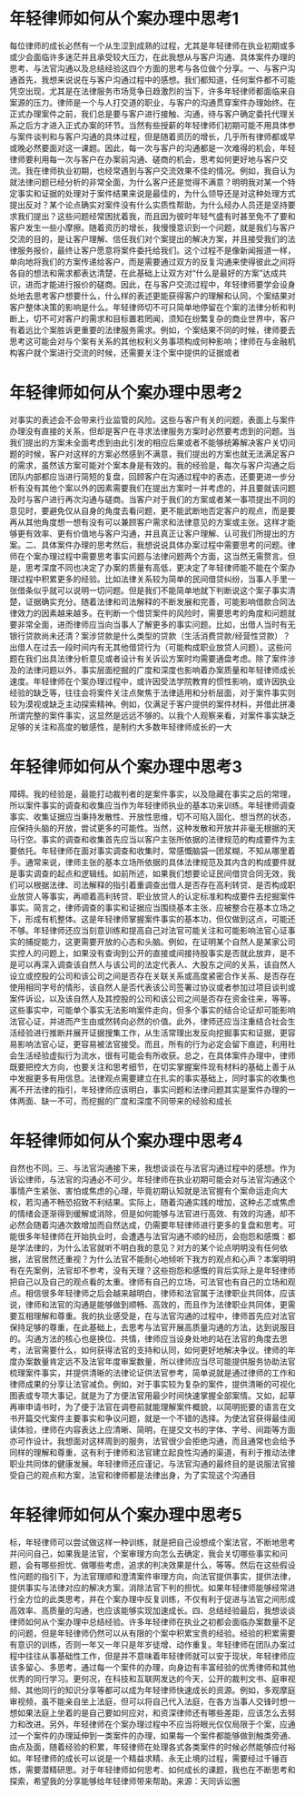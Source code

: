 # 年轻律师如何从个案办理中思考1

每位律师的成长必然有一个从生涩到成熟的过程，尤其是年轻律师在执业初期或多或少会面临许多迷茫并且承受较大压力，在此我想从与客户沟通、具体案件办理的思考、与法官沟通以及总结经验这四个方面的思考与各位做个分享。一、与客户沟通首先，我想来说说在与客户沟通过程中的感想。我们都知道，任何案件都不可能凭空出现，尤其是在法律服务市场竞争日趋激烈的当下，许多年轻律师都面临来自案源的压力。律师是一个与人打交道的职业，与客户的沟通贯穿案件办理始终。在正式办理案件之前，我们总是要与客户进行接触、沟通，待与客户确定委托代理关系之后方才进入正式办案的环节。当然有些授薪的年轻律师们初期可能不用具体参与案件谈判和与客户沟通的具体过程，但是随着资历的增长，几乎所有律师都或早或晚必然要面对这一课题。因此，每一次与客户的沟通都是一次难得的机会，年轻律师要利用每一次与客户在办案前沟通、磋商的机会，思考如何更好地与客户交流。我在律师执业初期，也经常遇到与客户交流效果不佳的情况。例如，我自认为就法律问题已经分析的非常全面，为什么客户还是觉得不满意？明明我对某一个特定事实和证据的处理对于案件结果来说是最佳的，为什么领导还是对这种处理方式提出反对？某个论点确实对案件没有什么实质性帮助，为什么经办人员还是坚持要求我们提出？这些问题经常困扰着我，而且因为彼时年轻气盛有时甚至免不了要和客户发生一些小摩擦。随着资历的增长，我慢慢意识到一个问题，就是我们与客户交流的目的，是让客户理解、信任我们对个案提出的解决方案，并且接受我们的法律服务报价，最终让客户愿意将案件委托给我们。这个过程不是像新闻报道一样，单向地将我们的方案传递给客户，而是需要通过双方的反复沟通来使得彼此之间将各自的想法和需求都表达清楚，在此基础上让双方对“什么是最好的方案”达成共识，进而才能进行报价的磋商。因此，在与客户交流过程中，年轻律师要学会设身处地去思考客户想要什么，什么样的表述更能获得客户的理解和认同，个案结果对客户整体决策的影响是什么。年轻律师切不可只简单地停留在个案的法律分析和判断上，切不可对客户的需求和目标置若罔闻，须知在纷繁复杂的商业世界中，客户有着远比个案胜诉更重要的法律服务需求。例如，个案结果不同的时候，律师要去思考这可能会对与个案有关系的其他权利义务事项构成何种影响；律师在与金融机构客户就个案进行交流的时候，还需要关注个案中提供的证据或者

# 年轻律师如何从个案办理中思考2

对事实的表述会不会带来行业监管的风险。这些与客户有关的问题，表面上与案件办理没有直接的关系，但却是客户在寻求法律服务方案时必然要考虑到的问题。当我们提出的方案未全面考虑到由此引发的相应后果或者不能够统筹解决客户关切问题的时候，客户对这样的方案必然感到不满意，我们提出的方案也就无法满足客户的需求，虽然该方案可能对个案本身是有效的。我的经验是，每次与客户沟通之后团队内部都应当进行简短的复盘，回顾客户在沟通过程中的表态，还要更进一步分析有没有其他个案以外的因素需要我们在提出方案时一并考虑的，并且要就该问题及时与客户进行再次沟通与磋商。当客户对于我们的方案或者某一事项提出不同的意见时，要避免仅从自身的角度去看问题，更不能武断地否定客户的观点，而是要再从其他角度想一想有没有可以兼顾客户需求和法律意见的方案或主张。这样才能够更有效率、更有价值地与客户沟通，并且真正让客户理解、认可我们所提出的方案。二、具体案件办理的思考然后，我想说说具体办案过程中需要思考的问题。律师在个案办理过程中需要思考事实问题与法律问题两个方面，这当然无需赘言。但是，思考深度不同也决定了办案的质量有高低，更决定了年轻律师能不能在个案办理过程中积累更多的经验。比如法律关系较为简单的民间借贷纠纷，当事人手里一张借条似乎就可以说明一切问题。但是我们不能简单地就下判断说这个案子事实清楚，证据确实充分。随着法律和司法解释的不断发展和完善，可能影响借款合同法律效力的因素越来越多。在判断一个借贷案件的风险时，需要思考的角度和问题就要非常全面，进而律师应当向当事人了解更多的事实问题。比如，出借人当时有无银行贷款尚未还清？案涉贷款是什么类型的贷款（生活消费贷款/经营性贷款）？出借人在过去一段时间内有无其他借贷行为（可能构成职业放贷人问题）。这些问题在我们出具法律分析意见或者设计有关诉讼方案时均需要通盘考虑。除了案件涉及的法律问题以外，事实层面挖掘的广度和深度也影响着办案质量和年轻律师成长速度。年轻律师在个案办理过程中，或许因受法学院教育的惯性影响，或许因执业经验的缺乏等，往往会将案件关注点聚焦于法律适用和分析层面，对于案件事实则较为漠视或缺乏主动探索精神。例如，仅满足于客户提供的案件材料，并借此拼凑所谓完整的案件事实，这显然是远远不够的。以我个人观察来看，对案件事实缺乏足够的关注和高度的敏感性，是制约大多数年轻律师成长的一大

# 年轻律师如何从个案办理中思考3

障碍。我的经验是，最能打动裁判者的是案件事实，以及隐藏在事实之后的常理，所以案件事实的调查和收集应当作为年轻律师执业的基本功来训练。年轻律师调查事实、收集证据应当秉持发散性、开放性思维，切不可陷入固化、想当然的状态，应保持头脑的开放，尝试更多的可能性。当然，这种发散和开放并非毫无根据的天马行空。事实的调查和收集首先应当以客户主张所依据的法律规范的构成要件为主要依托。年轻律师在面对事实调查和收集时，常感慨脑袋一团浆糊，不知从哪里着手。通常来说，律师主张的基本立场所依据的具体法律规范及其内含的构成要件就是事实调查的起点和逻辑线。如前所述，如果我们想要论证民间借贷合同无效，我们可以根据法律、司法解释的指引着重调查出借人是否存在高利转贷、是否构成职业放贷人等事实，再顺着高利转贷、职业放贷人的认定标准和构成要件去挖掘案件事实。简言之，律师调查的事实和证据应当围绕基本主张，应被整合在基本立场之下，形成有机整体。这是年轻律师掌握案件事实的基本功，但仅做到这点，可能还不够。年轻律师还应当刻意训练和提高自己对法官可能关注和可能影响法官心证事实的捕捉能力，这更需要开放的心态和头脑。例如，在证明某个自然人是某家公司实控人的问题上，如果没有查询到公开的直接或间接持股事实是否就此放弃，是不是可以再深入调查该自然人与该公司的法定代表人、大股东之间的关系，该自然人设立或控股的公司和该公司之间是否存在关联关系或高度紧密合作关系、是否存在使用相同字号的情形，该自然人是否代表该公司签署过协议或者参加过项目谈判或案件诉讼，以及该自然人及其控股的公司和该公司之间是否存在资金往来，等等。这些事实中，可能单个事实无法影响案件走向，但多个事实的结合论证却可能影响法官心证，并进而产生由或然转向必然的价值。此外，律师还应当注重结合社会生活经验进行推断并展开证据搜集工作，从生活常理出发反向挖掘事实和证据，更容易影响法官心证，更容易被法官接受。而且，所有的行为必定会留下痕迹，利用社会生活经验虚拟行为流水，很有可能会有所收获。总之，在具体案件办理中，律师既要把控大方向，也要关注和思考细节，在切实掌握案件现有材料的基础上善于从中发掘更多有用信息。法律观点需要建立在扎实的事实基础上，同时事实的收集也离不开法律的指引，年轻律师应该明白，事实问题和法律问题其实是案件办理的一体两面、缺一不可，而挖掘的广度和深度不同带来的经验和成长

# 年轻律师如何从个案办理中思考4

自然也不同。三、与法官沟通接下来，我想谈谈在与法官沟通过程中的感想。作为诉讼律师，与法官的沟通必不可少。年轻律师在执业初期可能会对与法官沟通这个事情产生紧张、害怕或焦虑的心理，毕竟初期认知就是法官握有个案命运走向大权，若沟通不畅恐招致不利结果。实际上，随着沟通实践的增加，这种忐忑或焦虑的情绪会逐渐得到缓解或消除，但是如何能够与法官进行高效、有效的沟通，却不必然会随着沟通次数增加而自然达成，仍需要年轻律师进行更多的复盘和思考。可能很多年轻律师在开始执业时，会遭遇与法官沟通不顺的经历，会抱怨和感慨：都是学法律的，为什么法官就听不明白我的意见？对方的某个论点明明没有任何依据，法官居然还重视？为什么法官不能耐心地倾听下我方的观点和心声？本案明明有在先案例，法官却不参考，没有天理？这些抱怨和感慨的背后实际上是年轻律师把自己以及自己的观点看的太重。律师有自己的立场，可法官也有自己的立场和观点。相信很多年轻律师之后会越来越明白，律师和法官属于法律职业共同体，应该说，律师和法官的沟通是能够做到顺畅、高效的，而且作为法律职业共同体，更需要互相理解和尊重。我的执业感受是，在与法官沟通的过程中，律师首先应对法官保持足够的尊重，在此基础上，去思考与法官开展高质量沟通的方法，达到说服目的。沟通方法的核心也是换位、共情，律师应当设身处地的站在法官的角度去思考，法官需要什么，如何获得法官的支持和认同，如何更好地解决争议。律师的年度办案数量肯定远不及法官年度审案数量，所以律师应当尽可能提供服务协助法官梳理案件事实，并提供清晰的法律论证供法官参考，简单说就是通过律师的工作和律师成果的分享让法官减负。例如，对于事实较为复杂的案件，提供清晰的可视化图表或专项大事记，就是为了方便法官用最少时间快速掌握全部案情。又如，起草再审申请书时，为了便于法官在调卷前就能理解案件概貌，以简明扼要的语言在文书开篇交代案件主要事实和争议问题，就是一个不错的选择。为使法官获得最佳阅读体验，律师在内容表达上应清晰、简明，在提交文书的字体、字号、间距等方面亦可作设计。我想面对这样周到的服务，法官很少会拒绝沟通，而且通常也会给予同样的理解和尊重，这有利于律师和法官建立起良性沟通的渠道，有利于推动法律职业共同体的健康发展。年轻律师还应谨记，与法官沟通的最终目的是说服法官接受自己的观点和方案，法官和律师都是法律出身，为了实现这个沟通目

# 年轻律师如何从个案办理中思考5

标，年轻律师可以尝试做这样一种训练，就是把自己设想成个案法官，不断地思考并问问自己，如果我是法官，个案审理方向怎么去确定，我会关切哪些事实和问题，会有哪些担忧、做哪些考虑，追求的判决效果是什么，等等。然后在这些假设性问题的指引下，为法官理顺和澄清案件审理方向，向法官提供事实，提供法律，提供事实与法律对应的解决方案，消除法官下判的担忧。如果年轻律师能够经常进行全方位的此类思考，并在个案办理中反复训练，不仅有利于促进与法官之间形成高效率、高质量的沟通，也应该能够实现加速成长。四、总结经验最后，我想谈谈律师如何从个案办理中总结经验。许多年轻律师在执业之初都会面临办案数量不足的问题，但是年轻律师仍然可以从有限的个案中积累宝贵的经验。经验的积累需要有意识的训练，否则一年又一年只是年岁徒增、动作重复。年轻律师在团队办案过程中往往从事基础性工作，但是并不意味着年轻律师就可以安于现状，年轻律师应该多留心、多思考，通过每一个案件的办理，向身边有丰富经验的优秀律师和其他优秀的同行学习。更何况，在科技和互联网发达的今天，公开的裁判文书、庭审视频、其他同行的知识分享等都可以成为年轻律师快速成长的资源。例如，多观摩庭审视频，虽不能亲自坐上法庭，但可以将自己代入法庭，在各方当事人交锋时想一想如果法庭上坐着的是自己要如何应对，和资深律师还有哪些差距，应该怎么去努力和改进。另外，年轻律师在个案办理过程中不应当将眼光仅仅局限于个案，应通过一个案件的办理延伸到一类案件的办理，如果每一个案件都能够做到触类旁通、由点及面，随着经验的积累，年轻律师在处理各式各类案件的时候必然能够应付裕如。年轻律师的成长可以说是一个精益求精、永无止境的过程，需要经过千锤百炼，需要潜精研思。对于年轻律师如何思考、如何成长的课题，我也在不断思考和探索，希望我的分享能够给年轻律师带来帮助。来源：天同诉讼圈

